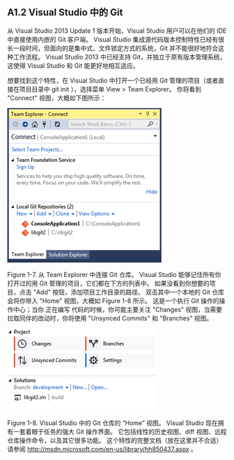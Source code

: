 ## A1.2 Visual Studio 中的 Git

从 Visual Studio 2013 Update 1 版本开始，Visual Studio 用户可以在他们的 IDE 中直接使用内嵌的 Git 客户端。 Visual Studio 集成源代码版本控制特性已经有很长一段时间，但面向的是集中式、文件锁定方式的系统，Git 并不能很好地符合这种工作流程。 Visual Studio 2013 中已经支持 Git，并独立于原有版本管理系统，这使得 Visual Studio 和 Git 能更好地相互适应。

想要找到这个特性，在 Visual Studio 中打开一个已经用 Git 管理的项目（或者直接在项目目录中 git init ），选择菜单 View > Team Explorer。 你将看到 "Connect" 视图，大概如下图所示：

![](images/192.png)

Figure 1-7. 从 Team Explorer 中连接 Git 仓库。
Visual Studio 能够记住所有你打开过的用 Git 管理的项目，它们都在下方的列表中。 如果没看到你想要的项目，点击 "Add" 按钮，添加项目工作目录的路径。 双击其中一个本地的 Git 仓库会将你带入 "Home" 视图，大概如 Figure 1-8 所示。 这是一个执行 Git 操作的操作中心；当你 正在编写 代码的时候，你可能主要关注 "Changes" 视图，当需要拉取同伴的改动时，你将使用 "Unsynced Commits" 和 "Branches" 视图。

![](images/193.png)

Figure 1-8. Visual Studio 中的 Git 仓库的 “Home” 视图。
Visual Studio 现在拥有一套着眼于任务的强大 Git 操作界面。 它包括线性的历史视图、diff 视图、远程仓库操作命令，以及其它很多功能。 这个特性的完整文档（放在这里并不合适）请参阅 http://msdn.microsoft.com/en-us/library/hh850437.aspx 。